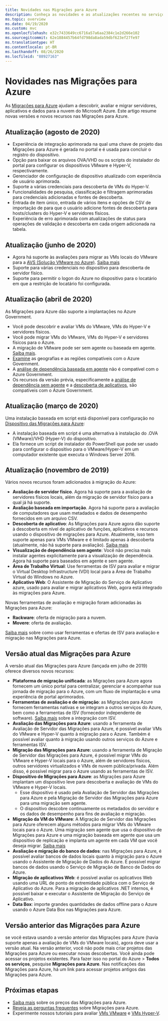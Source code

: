 ```yaml
---
title: Novidades nas Migrações para Azure
description: Conheça as novidades e as atualizações recentes no serviço Migrações para Azure.
ms.topic: overview
ms.date: 04/19/2020
ms.custom: mvc
ms.openlocfilehash: e32c7433649cc6716a57a6aa2384c1e2d266e102
ms.sourcegitcommit: 62e1884457b64fd798da8ada59dbf623ef27fe97
ms.translationtype: HT
ms.contentlocale: pt-BR
ms.lasthandoff: 08/26/2020
ms.locfileid: "88927163"
---
```

# <a name="whats-new-in-azure-migrate"></a>Novidades nas Migrações para Azure

As [Migrações para Azure](migrate-services-overview.md) ajudam a descobrir, avaliar e migrar servidores, aplicativos e dados para a nuvem do Microsoft Azure. Este artigo resume novas versões e novos recursos nas Migrações para Azure.

## <a name="update-august-2020"></a>Atualização (agosto de 2020)

- Experiência de integração aprimorada na qual uma chave de projeto das Migrações para Azure é gerada no portal e é usada para concluir o registro do dispositivo.
- Opção para baixar os arquivos OVA/VHD ou os scripts do instalador do portal para configurar os dispositivos VMware e Hyper-V, respectivamente.
- Gerenciador de configuração de dispositivo atualizado com experiência de usuário aprimorada.
- Suporte a várias credenciais para descoberta de VMs do Hyper-V.
- Funcionalidades de pesquisa, classificação e filtragem aprimoradas para credenciais adicionadas e fontes de descoberta.
- Entrada de item único, entrada de vários itens e opções de CSV de importação de para que o usuário adicione fontes de descoberta para hosts/clusters do Hyper-V e servidores físicos.
- Experiência de erro aprimorada com atualizações de status para operações de validação e descoberta em cada origem adicionada na tabela. 

## <a name="update-june-2020"></a>Atualização (junho de 2020)

- Agora há suporte às avaliações para migrar as VMs locais do VMware para a [AVS (Solução VMware no Azure)](https://go.microsoft.com/fwlink/?linkid=2132637). [Saiba mais](how-to-create-azure-vmware-solution-assessment.md)
- Suporte para várias credenciais no dispositivo para descoberta de servidor físico.
- Suporte para permitir o logon do Azure no dispositivo para o locatário em que a restrição de locatário foi configurada.


## <a name="update-april-2020"></a>Atualização (abril de 2020)

As Migrações para Azure dão suporte a implantações no Azure Government. 

- Você pode descobrir e avaliar VMs do VMware, VMs do Hyper-V e servidores físicos.
- Você pode migrar VMs do VMware, VMs do Hyper-V e servidores físicos para o Azure.
- A migração de VMware pode ser sem agente ou baseada em agente. [Saiba mais](server-migrate-overview.md).
- [Examine](migrate-support-matrix.md#supported-geographies-azure-government) as geografias e as regiões compatíveis com o Azure Government.
- A [análise de dependência baseada em agente](concepts-dependency-visualization.md#agent-based-analysis) não é compatível com o Azure Government.
- Os recursos da versão prévia, especificamente a [análise de dependência sem agente](concepts-dependency-visualization.md#agentless-analysis) e a [descoberta de aplicativos](how-to-discover-applications.md), são compatíveis com o Azure Government.


## <a name="update-march-2020"></a>Atualização (março de 2020)

Uma instalação baseada em script está disponível para configuração no [Dispositivo das Migrações para Azure](migrate-appliance.md):

- A instalação baseada em script é uma alternativa à instalação do .OVA (VMware)/VHD (Hyper-V) do dispositivo.
- Ela fornece um script de instalador do PowerShell que pode ser usado para configurar o dispositivo para o VMware/Hyper-V em um computador existente que executa o Windows Server 2016.

## <a name="update-november-2019"></a>Atualização (novembro de 2019)

Vários novos recursos foram adicionados à migração do Azure:

- **Avaliação de servidor físico**. Agora há suporte para a avaliação de servidores físicos locais, além da migração de servidor físico para a qual já há suporte.
- **Avaliação baseada em importação**. Agora há suporte para a avaliação de computadores que usam metadados e dados de desempenho fornecidos em um arquivo CSV.
- **Descoberta de aplicativo**: As Migrações para Azure agora dão suporte à descoberta em nível de aplicativo de funções, aplicativos e recursos usando o dispositivo de migrações para Azure. Atualmente, isso tem suporte apenas para VMs VMware e é limitado apenas à descoberta (atualmente, não há suporte para avaliação). [Saiba mais](how-to-discover-applications.md)
- **Visualização de dependência sem agente**: Você não precisa mais instalar agentes explicitamente para a visualização de dependência. Agora há suporte para baseados em agente e sem agente.
- **Área de Trabalho Virtual**: Use ferramentas de ISV para avaliar e migrar o Virtual Desktop Infrastructure (VDI) local para a Área de Trabalho Virtual do Windows no Azure.
- **Aplicativo Web**: O Assistente de Migração do Serviço de Aplicativo azure, usado para avaliar e migrar aplicativos Web, agora está integrado às migrações para Azure.

Novas ferramentas de avaliação e migração foram adicionadas às Migrações para Azure:

- **Rackware**: oferta de migração para a nuvem.
- **Movere**: oferta de avaliação.

[Saiba mais](migrate-services-overview.md) sobre como usar ferramentas e ofertas de ISV para avaliação e migração nas Migrações para Azure.

## <a name="azure-migrate-current-version"></a>Versão atual das Migrações para Azure

A versão atual das Migrações para Azure (lançada em julho de 2019) oferece diversos novos recursos:

- **Plataforma de migração unificada**: as Migrações para Azure agora fornecem um único portal para centralizar, gerenciar e acompanhar sua jornada de migração para o Azure, com um fluxo de implantação e uma experiência de portal aprimorados.
- **Ferramentas de avaliação e de migração**: as Migrações para Azure fornecem ferramentas nativas e se integram a outros serviços do Azure, bem como a ferramentas de ISV (fornecedor independente de software). [Saiba mais](migrate-services-overview.md#isv-integration) sobre a integração com ISV.
- **Avaliação das Migrações para Azure**: usando a ferramenta de Avaliação de Servidor das Migrações para Azure, é possível avaliar VMs do VMware e Hyper-V quanto à migração para o Azure. Também é possível avaliar quanto à migração usando outros serviços do Azure e ferramentas ISV.
- **Migração das Migrações para Azure**: usando a ferramenta de Migração de Servidor das Migrações para Azure, é possível migrar VMs do VMware e Hyper-V locais para o Azure, além de servidores físicos, outros servidores virtualizados e VMs de nuvem pública/privada. Além disso, é possível migrar para o Azure usando as ferramentas de ISV.
- **Dispositivo de Migrações para Azure**: as Migrações para Azure implantam um dispositivo leve para descoberta e avaliação de VMs do VMware e Hyper-V locais.
    - Esse dispositivo é usado pela Avaliação de Servidor das Migrações para Azure e pela Migração de Servidor das Migrações para Azure para uma migração sem agente.
    - O dispositivo descobre continuamente os metadados do servidor e os dados de desempenho para fins de avaliação e migração.  
- **Migração da VM do VMware**:  A Migração de Servidor das Migrações para Azure oferecem alguns métodos para migrar VMs do VMware locais para o Azure.  Uma migração sem agente que usa o dispositivo de Migrações para Azure e uma migração baseada em agente que usa um dispositivo de replicação e implanta um agente em cada VM que você deseja migrar. [Saiba mais](server-migrate-overview.md)
 - **Avaliação e migração do banco de dados**: nas Migrações para Azure, é possível avaliar bancos de dados locais quanto à migração para o Azure usando o Assistente de Migração de Dados do Azure. É possível migrar bancos de dados usando o Serviço de Migração de Banco de Dados do Azure.
- **Migração de aplicativos Web**: é possível avaliar os aplicativos Web usando uma URL de ponto de extremidade pública com o Serviço de Aplicativo do Azure. Para a migração de aplicativos .NET internos, é possível baixar e executar o Assistente de Migração do Serviço de Aplicativo.
- **Data Box**: importe grandes quantidades de dados offline para o Azure usando o Azure Data Box nas Migrações para Azure.

## <a name="azure-migrate-previous-version"></a>Versão anterior das Migrações para Azure

se você estava usando a versão anterior das Migrações para Azure (havia suporte apenas a avaliação de VMs do VMware locais), agora deve usar a versão atual. Na versão anterior, você não pode mais criar projetos das Migrações para Azure ou executar novas descobertas. Você ainda pode acessar os projetos existentes. Para fazer isso no portal do Azure > **Todos os serviços**, pesquise **Migrações para Azure**. Nas notificações das Migrações para Azure, há um link para acessar projetos antigos das Migrações para Azure.



## <a name="next-steps"></a>Próximas etapas

- [Saiba mais](https://azure.microsoft.com/pricing/details/azure-migrate/) sobre os preços das Migrações para Azure.
- [Reveja as perguntas frequentes](resources-faq.md) sobre Migrações para Azure.
- Experimente nossos tutoriais para avaliar [VMs VMware](tutorial-assess-vmware.md) e [VMs Hyper-V](tutorial-assess-hyper-v.md).
